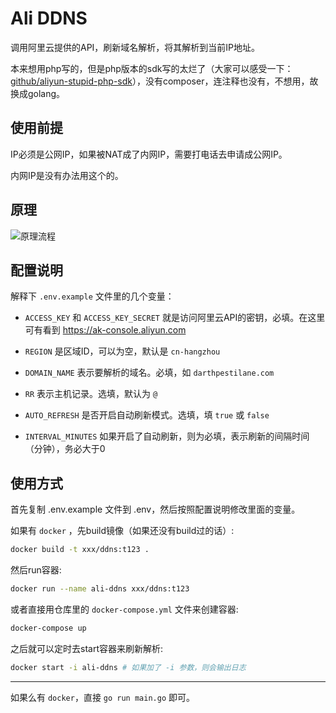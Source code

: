 # Ali DDNS

调用阿里云提供的API，刷新域名解析，将其解析到当前IP地址。

本来想用php写的，但是php版本的sdk写的太烂了（大家可以感受一下：[github/aliyun-stupid-php-sdk](https://github.com/aliyun/aliyun-openapi-php-sdk)），没有composer，连注释也没有，不想用，故换成golang。

## 使用前提

IP必须是公网IP，如果被NAT成了内网IP，需要打电话去申请成公网IP。

内网IP是没有办法用这个的。

## 原理

![原理流程](https://user-images.githubusercontent.com/15375753/35424004-e7fd1948-028b-11e8-946d-03ec504ed3ff.png)

## 配置说明

解释下 `.env.example` 文件里的几个变量：

- `ACCESS_KEY` 和 `ACCESS_KEY_SECRET` 就是访问阿里云API的密钥，必填。在这里可有看到 https://ak-console.aliyun.com

- `REGION` 是区域ID，可以为空，默认是 `cn-hangzhou`

- `DOMAIN_NAME` 表示要解析的域名。必填，如 `darthpestilane.com`

- `RR` 表示主机记录。选填，默认为 `@`

- `AUTO_REFRESH` 是否开启自动刷新模式。选填，填 `true` 或 `false`

- `INTERVAL_MINUTES` 如果开启了自动刷新，则为必填，表示刷新的间隔时间（分钟），务必大于0

## 使用方式

首先复制 .env.example 文件到 .env，然后按照配置说明修改里面的变量。

如果有 `docker` ，先build镜像（如果还没有build过的话）:

```sh
docker build -t xxx/ddns:t123 .
```

然后run容器:

```sh
docker run --name ali-ddns xxx/ddns:t123
```

或者直接用仓库里的 `docker-compose.yml` 文件来创建容器:

```sh
docker-compose up
```

之后就可以定时去start容器来刷新解析:

```sh
docker start -i ali-ddns # 如果加了 -i 参数，则会输出日志
```

---

如果么有 `docker`，直接 `go run main.go` 即可。
